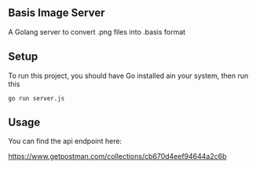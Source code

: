 ## Basis Image Server
A Golang server to convert .png files into .basis format 

## Setup
To run this project, you should have Go installed ain your system, then run this
``` 
go run server.js 
```

## Usage
You can find the api endpoint here:

https://www.getpostman.com/collections/cb670d4eef94644a2c6b
